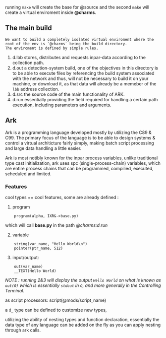 

running `make` will create the base for @source and the second `make` will create a virtual enviroment inside **@charms**.

## The main build
	We want to build a completely isolated virtual enviroment where the root of the env is `@charms` being the build directory. 
	The enviroment is defined by simple rules.

1. d.lbb 
	stores, distributes and requests inpar-data according to the collection path.
2. d.out
	a detection-system build, one of the objectives in this directory is to be able to execute files by referencing the build system associated with the network and thus, will not be necessary to build it on your machine, or download it, as that data will already be a memeber of the `lbb` address collection.
3. d.src
	the source code of the main functionality of ARK.
4. d.run
	essentially providing the field required for handling a certain path execution, including parameters and arguments.


## Ark

Ark is a programming language developed mostly by utilizing the C89 & C99. The primary focus of the language is to be able to design systems & control a virtual architicture fairly simply, making batch script processing and large data handling a little easier. 

Ark is most notibly known for the inpar process variables, unlike traditional type cast initialization, ark uses spc (single-process-chain) variables, which are entire process chains that can be  programmed, compilied, executed, scheduled and limited.

### Features

cool types == cool features, some are already defined :

1. program
```ark
	program(alpha, IXR&->base.py)
```
which will call **base.py** in the path *@charms:d.run*

2. variable

```ark
	string(var_name, "Hello World\n")
	pointer(ptr_name, 512)
```
3. input/output:
```ark
	out(var_name)
	__TEXT(Hello World)
``` 
*NOTE : running 2&3 will display the output `Hello World` on what is known as `out(0)` which is essentially `stdout` in c, and more generally in the Controlling Terminal.*

as script processors:
	script(@mods/script_name)



a `d_` type can be defined to customize new types,


 utilizing the ability of nesting types and function declaration, essentially the data type of any language can be added on the fly as you can apply nesting through ark calls.










